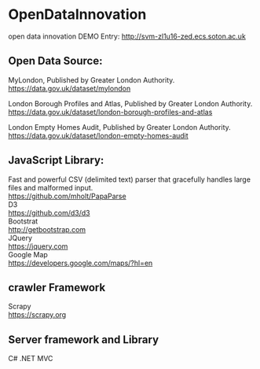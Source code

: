 # OpenDataInnovation
open data innovation 
DEMO Entry: http://svm-zl1u16-zed.ecs.soton.ac.uk <br>

Open Data Source:
-----------
MyLondon, Published by Greater London Authority.<br>
https://data.gov.uk/dataset/mylondon<br>

London Borough Profiles and Atlas, Published by Greater London Authority.<br>
https://data.gov.uk/dataset/london-borough-profiles-and-atlas<br>

London Empty Homes Audit, Published by Greater London Authority.<br>
https://data.gov.uk/dataset/london-empty-homes-audit<br>


JavaScript Library:
-----------
Fast and powerful CSV (delimited text) parser that gracefully handles large files and malformed input.<br>
https://github.com/mholt/PapaParse<br>
D3<br>
https://github.com/d3/d3<br>
Bootstrat<br>
http://getbootstrap.com<br>
JQuery<br>
https://jquery.com<br>
Google Map<br>
https://developers.google.com/maps/?hl=en<br>

crawler Framework
-----------
Scrapy<br>
https://scrapy.org<br>

Server framework and Library
------------
C# .NET MVC
